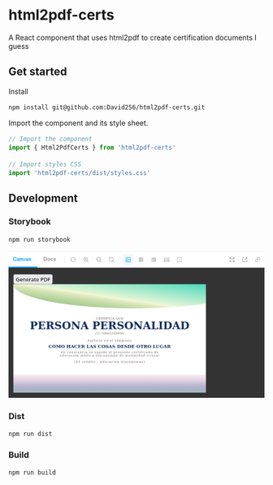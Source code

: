# html2pdf-certs
A React component that uses html2pdf to create certification documents I guess

## Get started

Install

```bash
npm install git@github.com:David256/html2pdf-certs.git
```

Import the component and its style sheet.

```javascript
// Import the component
import { Html2PdfCerts } from 'html2pdf-certs'

// Import styles CSS
import 'html2pdf-certs/dist/styles.css'
```

## Development

### Storybook
```bash
npm run storybook
```

![screenshot](screenshot.png)

### Dist
```bash
npm run dist
```

### Build
```bash
npm run build
```